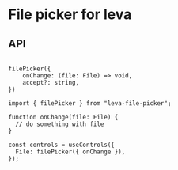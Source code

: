# File picker for leva

## API

```tsx

filePicker({
    onChange: (file: File) => void,
    accept?: string,
})

```

```tsx
import { filePicker } from "leva-file-picker";

function onChange(file: File) {
  // do something with file
}

const controls = useControls({
  File: filePicker({ onChange }),
});
```
